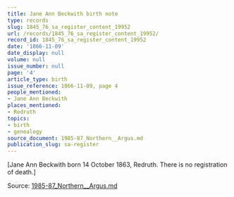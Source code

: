 ```yaml
---
title: Jane Ann Beckwith birth note
type: records
slug: 1845_76_sa_register_content_19952
url: /records/1845_76_sa_register_content_19952/
record_id: 1845_76_sa_register_content_19952
date: '1866-11-09'
date_display: null
volume: null
issue_number: null
page: '4'
article_type: birth
issue_reference: 1866-11-09, page 4
people_mentioned:
- Jane Ann Beckwith
places_mentioned:
- Redruth
topics:
- birth
- genealogy
source_document: 1985-87_Northern__Argus.md
publication_slug: sa-register
---
```


[Jane Ann Beckwith born 14 October 1863, Redruth.  There is no registration of death.]

Source: [1985-87_Northern__Argus.md](/downloads/markdown/1985-87_Northern__Argus.md)
